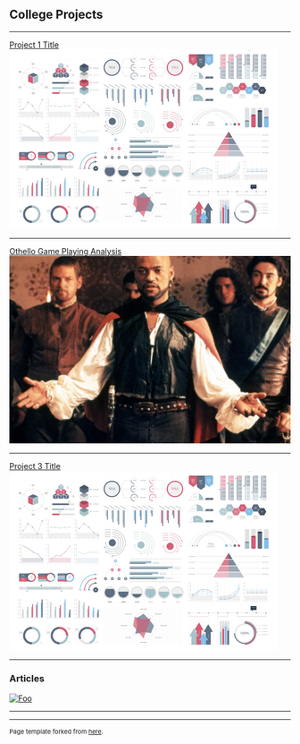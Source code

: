 ## College Projects

---

<!--### Category Name 1 -->

[Project 1 Title](/sample_page)
<img src="images/dummy_thumbnail.jpg?raw=true"/>

---
[Othello Game Playing Analysis](/pdf/sample_presentation.pdf)
<img src="images/othello.jpeg?raw=true"/>

---
[Project 3 Title](http://example.com/)
<img src="images/dummy_thumbnail.jpg?raw=true"/>

---

### Articles

<a href="https://medium.com/@barberal/bytedance-monte-carlo-interview-question-revisited-882ea89eca0" rel="medium article ByteDance">![Foo](https://miro.medium.com/max/1280/0*rFu2uPAlSYKoijan.jpeg)</a>


---




---
<p style="font-size:11px">Page template forked from <a href="https://github.com/evanca/quick-portfolio">here</a>.</p>
<!-- Remove above link if you don't want to attibute -->
